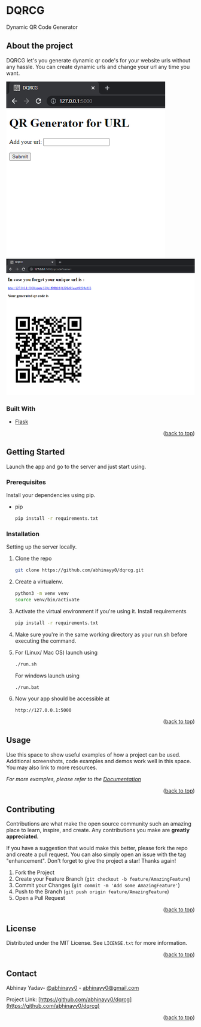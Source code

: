 # DQRCG

Dynamic QR Code Generator

## About the project

DQRCG let's you generate dynamic qr code's for your website urls without any hassle. You can create dynamic urls and change your url any time you want.

![Home Screen](/screenshots/homepage.png?raw=true "Home Screen")
![Genereate Code](/screenshots/generatedqr.png?raw=true "Generated Code")

### Built With

- [Flask](https://flask.palletsprojects.com/en/2.0.x/)

<p align="right">(<a href="#top">back to top</a>)</p>

<!-- GETTING STARTED -->

## Getting Started

Launch the app and go to the server and just start using.

### Prerequisites

Install your dependencies using pip.

- pip
  ```sh
  pip install -r requirements.txt
  ```

### Installation

Setting up the server locally.

1. Clone the repo
   ```sh
   git clone https://github.com/abhinayy0/dqrcg.git
   ```
2. Create a virtualenv.
   ```sh
   python3 -m venv venv
   source venv/bin/activate
   ```
3. Activate the virtual environment if you're using it. Install requirements
   ```sh
   pip install -r requirements.txt
   ```

4. Make sure you're in the same working directory as your run.sh before executing the command.

5. For (Linux/ Mac OS) launch using 
   ```sh
   ./run.sh
   ```
   For windows launch using
   ```
   ./run.bat
   ```
6. Now your app should be accessible at 
   ```
   http://127.0.0.1:5000
   ```

<p align="right">(<a href="#top">back to top</a>)</p>

<!-- USAGE EXAMPLES -->

## Usage

Use this space to show useful examples of how a project can be used. Additional screenshots, code examples and demos work well in this space. You may also link to more resources.

_For more examples, please refer to the [Documentation](https://example.com)_

<p align="right">(<a href="#top">back to top</a>)</p>

<!-- CONTRIBUTING -->

## Contributing

Contributions are what make the open source community such an amazing place to learn, inspire, and create. Any contributions you make are **greatly appreciated**.

If you have a suggestion that would make this better, please fork the repo and create a pull request. You can also simply open an issue with the tag "enhancement".
Don't forget to give the project a star! Thanks again!

1. Fork the Project
2. Create your Feature Branch (`git checkout -b feature/AmazingFeature`)
3. Commit your Changes (`git commit -m 'Add some AmazingFeature'`)
4. Push to the Branch (`git push origin feature/AmazingFeature`)
5. Open a Pull Request

<p align="right">(<a href="#top">back to top</a>)</p>

<!-- LICENSE -->

## License

Distributed under the MIT License. See `LICENSE.txt` for more information.

<p align="right">(<a href="#top">back to top</a>)</p>

<!-- CONTACT -->

## Contact

Abhinay Yadav- [@abhinayy0](https://abhinayy0.github.io/) - abhinayy0@gmail.com

Project Link: [https://github.com/abhinayy0/dqrcg](https://github.com/abhinayy0/dqrcg)

<p align="right">(<a href="#top">back to top</a>)</p>
